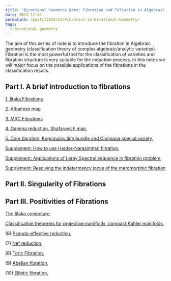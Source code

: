 ```yaml
---
title: 'Birational Geometry Note: Fibration and Foliation in Algebraic Geometry'
date: 2024-12-01
permalink: /posts/2024/12/Fibration-in-Birational-Geometry/
tags:
  - Birational geometry
---
```


The aim of this series of note is to introduce the fibration in Algebraic geometry (classification theory of complex algebraic/analytic varieties). Fibration is the most powerful tool for the classification of varieties and fibration structure is very suitable for the induction process. In this notes we will major focus on the possible applications of the fibrations in the classification results.


## Part I. A brief introduction to fibrations

[1. Iitaka Fibrations]()

[2. Albanese map]()

[3. MRC Fibrations]()

[4. Gamma reduction, Shafarovich map](),

[5. Core fibration, Bogomolov line bundle and Campana special variety](),

[Supplement: How to use Harder-Narasimhan filtration](),

[Supplement: Applications of Leray Spectral sequence in fibration problem](https://yilimath.github.io/files/Birational/Fibration/LeraySS.pdf),

[Supplement: Resolving the indetermancy locus of the meromorphic fibration]()


## Part II. Singularity of Fibrations


## Part III. Positivities of Fibrations

[The Iitaka conjecture](),


[Classification theorems for projective manifolds, compact Kahler manifolds](),




(6) [Pseudo-effective reduction](),

(7) [Nef reduction](),

(8) [Toric Fibration](),

(9) [Abelian fibration](),

(10) [Elliptic fibration](),


